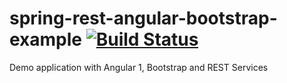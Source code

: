 # spring-rest-angular-bootstrap-example [![Build Status](https://travis-ci.org/mnedkov/spring-rest-angular-bootstrap-example.svg?branch=master)](https://travis-ci.org/mnedkov/spring-rest-angular-bootstrap-example)

Demo application with Angular 1, Bootstrap and REST Services
